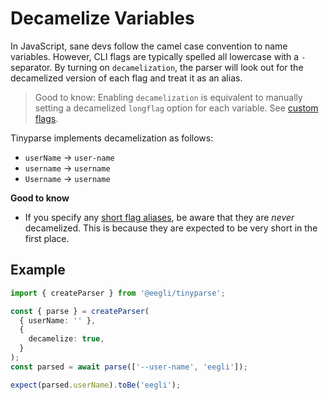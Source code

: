 # Decamelize Variables

In JavaScript, sane devs follow the camel case convention to name variables. However, CLI flags are typically spelled all lowercase with a `-` separator. By turning on `decamelization`, the parser will look out for the decamelized version of each flag and treat it as an alias.

> Good to know: Enabling `decamelization` is equivalent to manually setting a decamelized `longflag` option for each variable. See [custom flags](reference/custom-flags.md).

Tinyparse implements decamelization as follows:

- `userName` → `user-name`
- `username` → `username`
- `Username` → `username`

**Good to know**

- If you specify any [short flag aliases](reference/custom-flags), be aware that they are _never_ decamelized. This is because they are expected to be very short in the first place.

## Example

<!-- doctest: decamelization -->

```ts
import { createParser } from '@eegli/tinyparse';

const { parse } = createParser(
  { userName: '' },
  {
    decamelize: true,
  }
);
const parsed = await parse(['--user-name', 'eegli']);

expect(parsed.userName).toBe('eegli');
```
